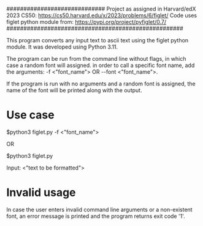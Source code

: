 #############################
 Project as assigned in Harvard/edX 2023 CS50:
 https://cs50.harvard.edu/x/2023/problems/6/figlet/
 Code uses figlet python module from:
 https://pypi.org/project/pyfiglet/0.7/
####################################################

This program converts any input text to ascii text using the figlet python module. It was developed using Python 3.11.

The program can be run from the command line without flags, in which case a random font will assigned. in order to call a specific font name, add the arguments: -f <"font_name"> OR --font <"font_name">.

If the program is run with no arguments and a random font is assigned, the name of the font will be printed along with the output.

# Use case
$python3 figlet.py -f <"font_name">

OR

$python3 figlet.py

Input: <"text to be formatted">

# Invalid usage
In case the user enters invalid command line arguments or a non-existent font, an error message is printed and the program returns exit code '1'.